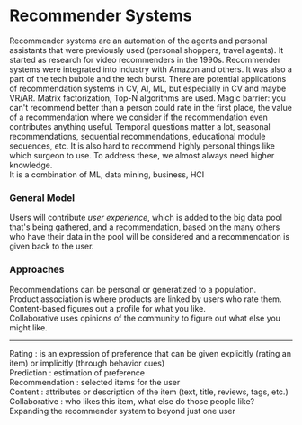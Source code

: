 # Recommender Systems
Recommender systems are an automation of the agents and personal assistants that were previously used (personal shoppers, travel agents). It started as research for video recommenders in the 1990s. Recommender systems were integrated into industry with Amazon and others. It was also a part of the tech bubble and the tech burst. There are potential applications of recommendation systems in CV, AI, ML, but especially in CV and maybe VR/AR. Matrix factorization, Top-N algorithms are used. Magic barrier: you can't recommend better than a person could rate in the first place, the value of a recommendation where we consider if the recommendation even contributes anything useful. Temporal questions matter a lot, seasonal recommendations, sequential recommendations, educational module sequences, etc. It is also hard to recommend highly personal things like which surgeon to use. To address these, we almost always need higher knowledge.  
It is a combination of ML, data mining, business, HCI

### General Model
Users will contribute *user experience*, which is added to the big data pool that's being gathered, and a recommendation, based on the many others who have their data in the pool will be considered and a recommendation is given back to the user. 

### Approaches
Recommendations can be personal or generatized to a population.  
Product association is where products are linked by users who rate them.  
Content-based figures out a profile for what you like.  
Collaborative uses opinions of the community to figure out what else you might like.  

---
Rating : is an expression of preference that can be given explicitly (rating an item) or implicitly (through behavior cues)  
Prediction : estimation of preference  
Recommendation : selected items for the user  
Content : attributes or description of the item (text, title, reviews, tags, etc.)  
Collaborative : who likes this item, what else do those people like? Expanding the recommender system to beyond just one user  
